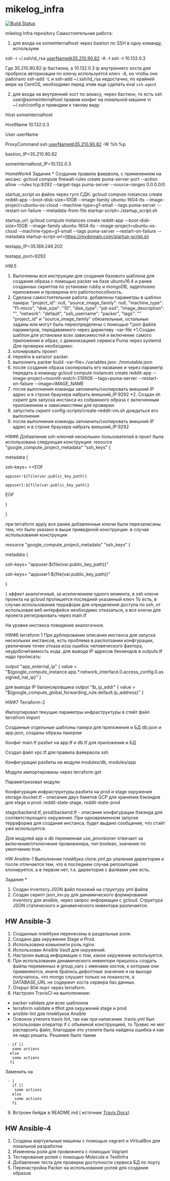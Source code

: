 # mikelog_infra

[![Build Status](https://travis-ci.com/Otus-DevOps-2018-09/mikelog_infra.svg?branch=master)](https://travis-ci.com/Otus-DevOps-2018-09/mikelog_infra)

mikelog Infra repository
Самостоятельная работа:
1) для входа на someinternalhost  через bastion  по SSH в одну команду, используем

ssh -i ~/.ssh/id_rsa userName@35.210.90.82 -A -t  ssh -t 10.132.0.3

Где 35.210.90.82 ip  бастиона, а 10.132.0.3 ip  внутреннего хоста
для проброса авторизации по ключу используется ключ -A, но чтобы оно работало  ssh-add -L и ssh-add ~/.ssh/id_rsa недостачно, по крайней мере на CentOS, необходимо перед этим еще сделать eval `ssh-agent`

2) для  входа на внутренний хост по алиасу, через бастион, то есть ssh user@someinternalhost 
правим конфиг  на локальной машине vi ~/.ssh/config и приводим к такому виду

Host someinternalhost

HostName 10.132.0.3

User userName

ProxyCommand ssh userName@35.210.90.82  -W %h:%p


bastion_IP=35.210.90.82
 
someinternalhost_IP=10.132.0.3

HomeWork4
Задание *
Создание правила фаервола, с применением на инсанс:
gcloud compute firewall-rules create puma-server-port --action allow --rules tcp:9292 --target-tags puma-server --source-ranges 0.0.0.0/0

startup_script из файла через гугл СДК:
gcloud compute instances create reddit-app   --boot-disk-size=10GB   --image-family ubuntu-1604-lts   --image-project=ubuntu-os-cloud   --machine-type=g1-small   --tags puma-server   --restart-on-failure   --metadata-from-file startup-script=./startup_script.sh

startup_url:
gcloud compute instances create reddit-app   --boot-disk-size=10GB   --image-family ubuntu-1604-lts   --image-project=ubuntu-os-cloud   --machine-type=g1-small   --tags puma-server   --restart-on-failure --metadata startup-script-url=https://mydomain.com/startup-script.sh


testapp_IP=35.189.249.202

testapp_port=9292

HW.5
1. Выполнены все инструкции для создания базового шаблона для создания образа с помощью packer на базе ubuntu16.4 и ранее созданных скриптов по установке rubby и  mongoDB, задеплоено приложение и проверена его работоспособность.
2. Сделана самостоятельная работа:
добавлены  параметры в шаблон пакера:
    "project_id": null,
    "source_image_family": null,
    "machine_type": "f1-micro",
    "disk_size": "10",
    "disk_type": "pd-ssd",
    "image_description": "",
    "network": "default",
    "ssh_username": "packer",
    "tags": ""
 "project_id" и "source_image_family" обязательные, остальные заданы или могут быть переопределены  с помощью *.json файла параметров, передаваемого через директиву -var-file
*1.Создан шаблон для установки всех зависимостей и включение самого приложения в образ, с демонизацией сервиса Puma через systemd
Для проверки необходимо:
1. клонировать проект
2. перейти в каталог packer
3. выполнить packer build -var-file=./variables.json ./immutable.json
4. после создания образа скопировать его название и через параметр передать в команду
gcloud compute instances create reddit-app  --image-project=moonlit-watch-219508  --tags=puma-server  --restart-on-failure --image=IMAGE_NAME
5. после выполнения команды запомнить/скопировать внешний IP адрес и в строке браузера набрать внешний_IP:9292
*2. Создан sh скрипт для запуска инстанса из собранного образа с включенным приложением и зависимостями
для проверки:
1. запустить скрипт config-scripts/create-reddit-vm.sh дождаться его выполнения
2. после выполнения команды запомнить/скопировать внешний IP адрес и в строке браузера набрать внешний_IP:9292

HW#6
Добавления ssh-ключей нескольких пользователей в прокт была использована следующая конструкция:
resource "google_compute_project_metadata" "ssh_keys" {

 metadata {

   ssh-keys= <<EOF

    appuser:${file(var.public_key_path)}

    appuser1:${file(var.public_key_path)}
EOF

 }

}

 при terraform apply все ранее  добавленные ключи были перезаписаны тем, что  было указано в выше приведеной конструкции.
в случае использования конструкции 

resource "google_compute_project_metadata" "ssh_keys" {

 metadata {

   ssh-keys= "appuser:${file(var.public_key_path)}"

   ssh-keys= "appuser1:${file(var.public_key_path)}"

 }

}
эффект аналогичный, за исключением одного момента, в ssh ключи проекта на gcloud пропишется последний указанный ключ
То есть, в случае использования терраформ для определения доступа по ssh,  от использовая веб интерфейсе необходимо отказаться, а все ключи для проекта регисрировать через main.tf

На уровне инстанса поведение аналогичное.


HW#6 terraform 1
При дублировании описания инстанса для запуска нескольких инстансов, есть проблема в расползании конфгурации, увеличение точек отказа изза ошибок человеческого фактора, неудобочитаемость кода.
для вывода IP адресов  бекэендов в outputs.tf  надо прописать:

output "app_external_ip" {
 value = "${google_compute_instance.app.*.network_interface.0.access_config.0.assigned_nat_ip}"
}

для вывода IP балансировщика 
output "lb_ip_addr" {
 value = "${google_compute_global_forwarding_rule.default.ip_address}"
}



HW#7 Terraform-2

Импортировал текущие параметры инфраструктуры в стейт файл terrafrom import

Созданные отдельные шаблоны пакера для приложения и БД db.json и app.json, созданы образы пакером

Конфиг main.tf разбит на app.tf и db.tf для приложения и БД

Создал файл vpc.tf для правила файервола ssh

Конфигурации разбиты на модули modules/db, modules/app

Модули импортированы через terraform get

Параметризовал модули

Конфигурация инфраструктуры разбита на prod и stage окружения
storage-bucket.tf - описание двух бакетов GCP для хранения бэкэндов для stage и prod: reddit-state-stage, reddit-state-prod

stage/backend.tf, prod/backend.tf - описание конфигурации бэкэнда для соответствующего окружения.
При одновременном запуске терраформа для создания инстанса, будет выдано сообщение, что стэйт уже используется.

Для модулей app и db переменная use_provisioner отвечает за включение/отключение провиженера, тип boolean, значение по умолчанию true.


HW Ansible-1
Выполнение плейбука clone.yml до улаления директории  и после отличается тем, что в последнем случае репозиторий клонируется, а в первом нет, т.к. директория с фалйами уже есть.

Задание *
1. Создан inventory.JSON файл  похожий на структуру yml файла
2. Создан скрипт json_inv.py для  динамического формирования inventory  для ansible, через запрос информации с gcloud.
Структура JSON статического и динамеческого инвентори различается.

## HW Ansible-3
1. Созданные плейбуки перенесены в раздельные роли.
2. Создано два окружения Stage и Prod.
3. Использована комьюнити роль nginx.
4. Использован Ansible Vault для окружений.
5. Настроен вывод информации о том, какое окружение используется.
6. При использовании динамического инвентори пришлось создать файлы переменных в group_vars с именами хостов, к которым они применяются, иначе брались дефолтные значения и на выходе получалось, что mongo слушает только на локахосте, а DATABASE_URL  не содержит хоста сервера баз данных.
7. Открыт 80й порт через terraform.
8. Настроен TravisCI на выполенение:
 - packer validate для всех шаблонов 
 - terraform validate и tflint для окружений stage и prod
 - ansible-lint для плейбуков Ansible
 - Освоена утилита travis lint, так как при написании .travis.yml был использован оператор if с объемной конструкцией, то Трэвиc не мог распарсить файл, благодаря это утилите была найдена ошибка и как ее надо решить. Решение было таким 
``` 
 - if [] 
   some actions
  else 
   some actions
  fi
```
Заменить на
``` 
 - |
   if []
    some actions
   else 
    some actions
   fi      
```
9. Встроен бейдж в README.md ( источник [Travis Docs](https://docs.travis-ci.com/user/status-images/))
 
## HW Ansible-4
1. Созданы виртуальные машины с помощью vagrant и VirtualBox для локальной разработки
2. Изменены роли для провижинга с помощью Vagrant
3. Тестирование ролей с помощью Molecula и TestInfra
4. Добавление теста для проверки доступности сервиса БД по порту
5. Перенастройка Packer на использование ролей для создания образов
